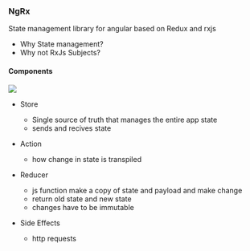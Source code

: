 ### NgRx

State management library for angular based on Redux and rxjs

- Why State management?
- Why not RxJs Subjects?


#### Components


![](https://ngrx.io/generated/images/guide/store/state-management-lifecycle.png)

- Store
    - Single source of truth that manages the entire app state
    - sends and recives state

- Action 
    - how change in state is transpiled
    
- Reducer 
    - js function make a copy of state and payload and make change
    - return old state and new state
    - changes have to be immutable
- Side Effects 
    -   http requests
